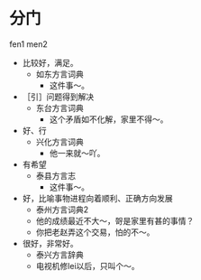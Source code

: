 # 分门
fen1 men2
+ 比较好，满足。
  * 如东方言词典
    - 这件事～。
+ ［引］问题得到解决
  * 东台方言词典
    - 这个矛盾如不化解，家里不得～。
+ 好、行
  * 兴化方言词典
    - 他一来就～吖。
+ 有希望
  * 泰县方言志
    - 这件事～。
+ 好，比喻事物进程向着顺利、正确方向发展
  * 泰州方言词典2
  - 他的成绩最近不大～，哿是家里有甚的事情？
  - 你把老赵弄这个交易，怕的不～。
+ 很好，非常好。
  * 泰兴方言辞典
  - 电视机修lei以后，只叫个～。
